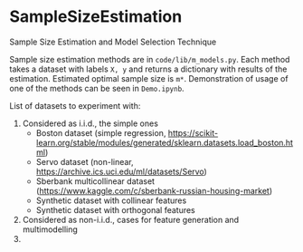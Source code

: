 # SampleSizeEstimation

Sample Size Estimation and Model Selection Technique

Sample size estimation methods are in `code/lib/m_models.py`. Each method takes a dataset with labels `X, y` and returns a dictionary with results of the estimation. Estimated optimal sample size is `m*`. Demonstration of usage of one of the methods can be seen in `Demo.ipynb`. 

List of datasets to experiment with:
1. Considered as i.i.d., the simple ones
    - Boston dataset (simple regression, https://scikit-learn.org/stable/modules/generated/sklearn.datasets.load_boston.html)
    - Servo dataset (non-linear, https://archive.ics.uci.edu/ml/datasets/Servo)
    - Sberbank multicollinear dataset (https://www.kaggle.com/c/sberbank-russian-housing-market)
    - Synthetic dataset with collinear features
    - Synthetic dataset with orthogonal features
2. Considered as non-i.i.d., cases for feature generation and multimodelling
2. 
